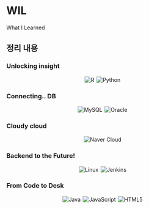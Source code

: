 # WIL
What I Learned

## 정리 내용

### Unlocking insight
<div align="center">
  <img src="https://img.shields.io/badge/r-%23276DC3.svg?style=for-the-badge&logo=r&logoColor=white" alt="R" style="margin: 1px;">
  <img src="https://img.shields.io/badge/python-3670A0?style=for-the-badge&logo=python&logoColor=ffdd54" alt="Python" style="margin: 1px;">
</div>

### Connecting.. DB
<div align="center">
  <img src="https://img.shields.io/badge/mysql-%2300f.svg?style=for-the-badge&logo=mysql&logoColor=white" alt="MySQL" style="margin: 1px;">
  <img src="https://img.shields.io/badge/Oracle-F80000?style=for-the-badge&logo=oracle&logoColor=white" alt="Oracle" style="margin: 1px;">
</div>

### Cloudy cloud
<div align="center">
<!--   <img src="https://img.shields.io/badge/AWS-%23FF9900.svg?style=for-the-badge&logo=amazon-aws&logoColor=white" alt="AWS" style="margin: 1px;"> -->
  <img src="https://img.shields.io/badge/Naver%20Cloud-03C75A.svg?style=for-the-badge&logo=naver&logoColor=white" alt="Naver Cloud" style="margin: 1px;">
</div>

### Backend to the Future!
<div align="center">
<!--   <img src="https://img.shields.io/badge/Spring-%236DB33F.svg?style=for-the-badge&logo=spring&logoColor=white" alt="Spring" style="margin: 1px;"> -->
<!--   <img src="https://img.shields.io/badge/Spring%20Boot-%236DB33F.svg?style=for-the-badge&logo=springboot&logoColor=white" alt="Spring Boot" style="margin: 1px;"> -->
<!--   <img src="https://img.shields.io/badge/Docker-2496ED.svg?style=for-the-badge&logo=docker&logoColor=white" alt="Docker" style="margin: 1px;"> -->
  <img src="https://img.shields.io/badge/Linux-FCC624.svg?style=for-the-badge&logo=linux&logoColor=black" alt="Linux" style="margin: 1px;">
  <img src="https://img.shields.io/badge/Jenkins-D24939.svg?style=for-the-badge&logo=jenkins&logoColor=white" alt="Jenkins" style="margin: 1px;">
</div>

### From Code to Desk
<div align="center">
  <img src="https://img.shields.io/badge/java-%23ED8B00.svg?style=for-the-badge&logo=openjdk&logoColor=white" alt="Java" style="margin: 1px;">
  <img src="https://img.shields.io/badge/javascript-%23323330.svg?style=for-the-badge&logo=javascript&logoColor=%23F7DF1E" alt="JavaScript" style="margin: 1px;">
  <img src="https://img.shields.io/badge/html5-%23E34F26.svg?style=for-the-badge&logo=html5&logoColor=white" alt="HTML5" style="margin: 1px;">
<!--   <img src="https://img.shields.io/badge/css3-%231572B6.svg?style=for-the-badge&logo=css3&logoColor=white" alt="CSS3" style="margin: 1px;"> -->
</div>
